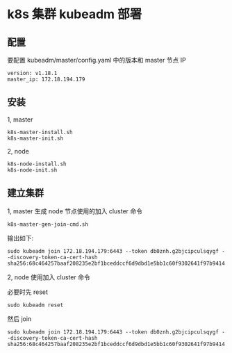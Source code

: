 # k8s 集群 kubeadm 部署

## 配置

要配置 kubeadm/master/config.yaml 中的版本和 master 节点 IP
```
version: v1.18.1
master_ip: 172.18.194.179
```

## 安装

1, master

```
k8s-master-install.sh
k8s-master-init.sh
```

2, node

```
k8s-node-install.sh
k8s-node-init.sh
```

## 建立集群

1, master 生成 node 节点使用的加入 cluster 命令

```
k8s-master-gen-join-cmd.sh
```

输出如下:
```
sudo kubeadm join 172.18.194.179:6443 --token db0znh.g2bjcipculsqygf --discovery-token-ca-cert-hash sha256:68c464257baaf208235e2bf1bceddccf6d9dbd1e5bb1c60f9302641f97b9414
```

2, node 使用加入 cluster 命令

必要时先 reset

```
sudo kubeadm reset
```

然后 join

```
sudo kubeadm join 172.18.194.179:6443 --token db0znh.g2bjcipculsqygf --discovery-token-ca-cert-hash sha256:68c464257baaf208235e2bf1bceddccf6d9dbd1e5bb1c60f9302641f97b9414
```
